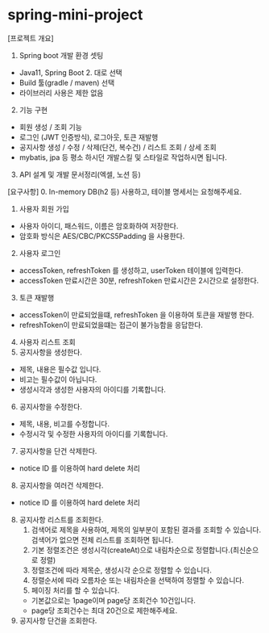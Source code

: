 # spring-mini-project

[프로젝트 개요]
1.	Spring boot 개발 환경 셋팅
* Java11, Spring Boot 2. 대로 선택
*	Build 툴(gradle / maven) 선택
*	라이브러리 사용은 제한 없음
2.	기능 구현
*	회원 생성 / 조회 기능
*	로그인 (JWT 인증방식), 로그아웃, 토큰 재발행
*	공지사항 생성 / 수정 / 삭제(단건, 복수건) / 리스트 조회 / 상세 조회
*	mybatis, jpa 등 평소 하시던 개발스킬 및 스타일로 작업하시면 됩니다.
3.	API 설계 및 개발 문서정리(엑셀, 노션 등)
 
[요구사항]
0.	In-memory DB(h2 등) 사용하고, 테이블 명세서는 요청해주세요.
1.	사용자 회원 가입
*	사용자 아이디, 패스워드, 이름은 암호화하여 저장한다.
*	암호화 방식은 AES/CBC/PKCS5Padding 을 사용한다.
2.	사용자 로그인 
*	accessToken, refreshToken 를 생성하고, userToken 테이블에 입력한다.
*	accessToken 만료시간은 30분, refreshToken 만료시간은 2시간으로 설정한다.
3.	토큰 재발행
*	accessToken이 만료되었을떄, refreshToken 을 이용하여 토큰을 재발행 한다.
*	refreshToken이 만료되었을떄는 접근이 불가능함을 응답한다.
4.	사용자 리스트 조회
5.	공지사항을 생성한다.
*	제목, 내용은 필수값 입니다.
*	비고는 필수값이 아닙니다.
*	생성시각과 생성한 사용자의 아이디를 기록합니다.
6.	 공지사항을 수정한다.
*	제목, 내용, 비고를 수정합니다.
*	수정시각 및 수정한 사용자의 아이디를 기록합니다.
7.	공지사항을 단건 삭제한다. 
* notice ID 를 이용하여 hard delete 처리
8.	공지사항을 여러건 삭제한다. 
*	notice ID 를 이용하여 hard delete 처리
8. 공지사항 리스트를 조회한다.
	1. 검색어로 제목을 사용하여, 제목의 일부분이 포함된 결과를 조회할 수 있습니다.  
	검색어가 없으면 전체 리스트를 조회하면 됩니다.
	2. 기본 정렬조건은 생성시각(createAt)으로 내림차순으로 정렬합니다.(최신순으로 정렬)
	3. 정렬조건에 따라 제목순, 생성시각 순으로 정렬할 수 있습니다.
	4. 정렬순서에 따라 오름차순 또는 내림차순을 선택하여 정렬할 수 있습니다.
	5. 페이징 처리를 할 수 있습니다. 
    *	기본값으로는  1page이며 page당 조회건수 10건입니다.
    *	page당 조회건수는 최대 20건으로 제한해주세요.
9. 공지사항 단건을 조회한다.

